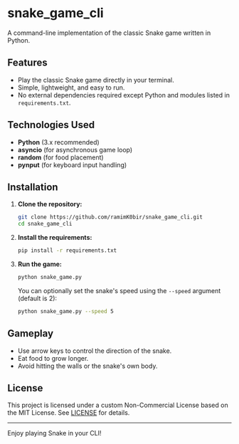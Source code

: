 # snake_game_cli

A command-line implementation of the classic Snake game written in Python.

## Features

- Play the classic Snake game directly in your terminal.
- Simple, lightweight, and easy to run.
- No external dependencies required except Python and modules listed in `requirements.txt`.

## Technologies Used

- **Python** (3.x recommended)
- **asyncio** (for asynchronous game loop)
- **random** (for food placement)
- **pynput** (for keyboard input handling)

## Installation

1. **Clone the repository:**
   ```bash
   git clone https://github.com/ramimK0bir/snake_game_cli.git
   cd snake_game_cli
   ```

2. **Install the requirements:**
   ```bash
   pip install -r requirements.txt
   ```

3. **Run the game:**
   ```bash
   python snake_game.py
   ```

   You can optionally set the snake's speed using the `--speed` argument (default is 2):
   ```bash
   python snake_game.py --speed 5
   ```

## Gameplay

- Use arrow keys to control the direction of the snake.
- Eat food to grow longer.
- Avoid hitting the walls or the snake's own body.

## License

This project is licensed under a custom Non-Commercial License based on the MIT License. See [LICENSE](./LICENSE.txt)
 for details.

---

Enjoy playing Snake in your CLI!
